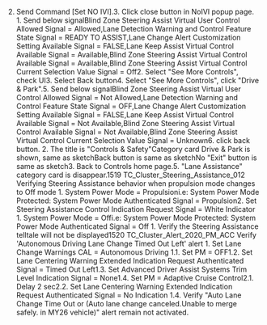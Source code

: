 2. Send Command [Set NO IVI].3. Click close button in NoIVI popup page. 1. Send below signalBlind Zone Steering Assist Virtual User Control Allowed Signal = Allowed,Lane Detection Warning and Control Feature State Signal = READY TO ASSIST,Lane Change Alert Customization Setting Available Signal = FALSE,Lane Keep Assist Virtual Control Available Signal = Available,Blind Zone Steering Assist Virtual Control Available Signal = Available,Blind Zone Steering Assist Virtual Control Current Selection Value Signal = Off2. Select "See More Controls", check UI3. Select Back button4. Select "See More Controls", click "Drive & Park".5. Send below signalBlind Zone Steering Assist Virtual User Control Allowed Signal = Not Allowed,Lane Detection Warning and Control Feature State Signal = OFF,Lane Change Alert Customization Setting Available Signal = FALSE,Lane Keep Assist Virtual Control Available Signal = Not Available,Blind Zone Steering Assist Virtual Control Available Signal = Not Available,Blind Zone Steering Assist Virtual Control Current Selection Value Signal = Unknown6. click back button. 2. The title is "Controls & Safety"Category card Drive & Park is shown, same as sketchBack button is same as sketchNo "Exit" button is same as sketch3. Back to Controls home page.5. "Lane Assistance" category card is disappear.1519 TC_Cluster_Steering_Assistance_012 Verifying Steering Assistance behavior when propulsion mode changes to Off mode 1. System Power Mode = Propulsioni.e: System Power Mode Protected: System Power Mode Authenticated Signal = Propulsion2. Set Steering Assistance Control Indication Request Signal = White Indicator 1. System Power Mode = Offi.e: System Power Mode Protected: System Power Mode Authenticated Signal = Off 1. Verify the Steering Assistance telltale will not be displayed1520 TC_Cluster_Alert_2020_PM_ACC Verify 'Autonomous Driving Lane Change Timed Out Left' alert 1. Set Lane Change Warnings CAL = Autonomous Driving 1.1. Set PM = OFF1.2. Set Lane Centering Warning Extended Indication Request Authenticated Signal = Timed Out Left1.3. Set Advanced Driver Assist Systems Trim Level Indication Signal = None1.4. Set PM = Adaptive Cruise Control2.1. Delay 2 sec2.2. Set Lane Centering Warning Extended Indication Request Authenticated Signal = No Indication 1.4. Verify "Auto Lane Change Time Out or (Auto lane change canceled.Unable to merge safely. in MY26 vehicle)" alert remain not activated.